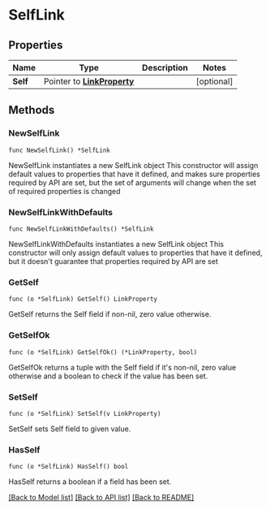 # SelfLink

## Properties

Name | Type | Description | Notes
------------ | ------------- | ------------- | -------------
**Self** | Pointer to [**LinkProperty**](LinkProperty.md) |  | [optional] 

## Methods

### NewSelfLink

`func NewSelfLink() *SelfLink`

NewSelfLink instantiates a new SelfLink object
This constructor will assign default values to properties that have it defined,
and makes sure properties required by API are set, but the set of arguments
will change when the set of required properties is changed

### NewSelfLinkWithDefaults

`func NewSelfLinkWithDefaults() *SelfLink`

NewSelfLinkWithDefaults instantiates a new SelfLink object
This constructor will only assign default values to properties that have it defined,
but it doesn't guarantee that properties required by API are set

### GetSelf

`func (o *SelfLink) GetSelf() LinkProperty`

GetSelf returns the Self field if non-nil, zero value otherwise.

### GetSelfOk

`func (o *SelfLink) GetSelfOk() (*LinkProperty, bool)`

GetSelfOk returns a tuple with the Self field if it's non-nil, zero value otherwise
and a boolean to check if the value has been set.

### SetSelf

`func (o *SelfLink) SetSelf(v LinkProperty)`

SetSelf sets Self field to given value.

### HasSelf

`func (o *SelfLink) HasSelf() bool`

HasSelf returns a boolean if a field has been set.


[[Back to Model list]](../README.md#documentation-for-models) [[Back to API list]](../README.md#documentation-for-api-endpoints) [[Back to README]](../README.md)


